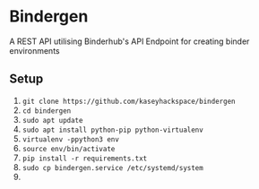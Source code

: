  # Bindergen
A REST API utilising Binderhub's API Endpoint for creating binder environments

## Setup
1. `git clone https://github.com/kaseyhackspace/bindergen`
2. `cd bindergen`
3. `sudo apt update`
4. `sudo apt install python-pip python-virtualenv`
5. `virtualenv -ppython3 env`
6. `source env/bin/activate`
7. `pip install -r requirements.txt`
8. `sudo cp bindergen.service /etc/systemd/system`
9. 